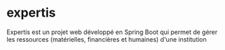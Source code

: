 # expertis
Expertis est un projet web développé en Spring Boot qui permet de gérer les ressources (matérielles, financières et humaines) d'une institution
